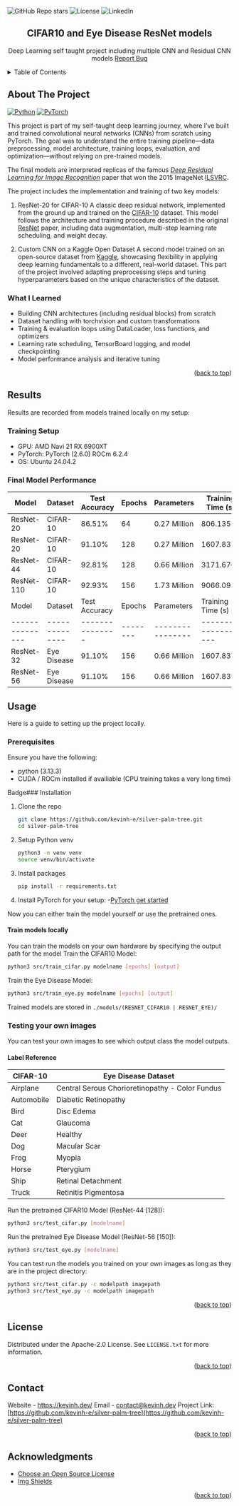 <!-- Improved compatibility of back to top link: See: https://github.com/othneildrew/Best-README-Template/pull/73 -->
<a id="readme-top"></a>
<!--
*** Thanks for checking out the Best-README-Template. If you have a suggestion
*** that would make this better, please fork the repo and create a pull request
*** or simply open an issue with the tag "enhancement".
*** Don't forget to give the project a star!
*** Thanks again! Now go create something AMAZING! :D
-->

<!-- PROJECT SHIELDS -->
<!--
*** I'm using markdown "reference style" links for readability.
*** Reference links are enclosed in brackets [ ] instead of parentheses ( ).
*** See the bottom of this document for the declaration of the reference variables
*** for contributors-url, forks-url, etc. This is an optional, concise syntax you may use.
*** https://www.markdownguide.org/basic-syntax/#reference-style-links
-->
<div align"center">
    <img alt="GitHub Repo stars" src="https://img.shields.io/github/stars/kevinh-e/silver-palm-tree?style=flat&color=gold">
    <img alt="License" src="https://img.shields.io/badge/Apache_2.0-License-blue?style=flat&logo=apache">
    <img alt="LinkedIn" src="https://img.shields.io/badge/%40kevinhedev-linkedin-blue?style=flat">
</div>
<!-- PROJECT LOGO -->
<div align="center">
  <h2 align="center">CIFAR10 and Eye Disease ResNet models</h2>

  <p align="center">
    Deep Learning self taught project including multiple CNN and Residual CNN models
    <a href="https://github.com/kevinh-e/silver-palm-tree/issues/new?labels=bug&template=bug-report---.md">Report Bug</a>
    <br />
  </p>
</div>

<!-- TABLE OF CONTENTS -->
<details>
  <summary>Table of Contents</summary>
  <ol>
    <li>
      <a href="#about-the-project">About The Project</a>
      <ul>
        <li><a href="#what-i-learned">What I learned</a></li>
      </ul>
    </li>
    <li>
      <a href="#results">Model Results</a>
      <ul>
        <li><a href="#training-setup">Training setup</a></li>
        <li><a href="#final-model-performance">Model performance</a></li>
      </ul>
    </li>
    <li>
      <a href="#usage">Usage</a>
      <ul>
        <li><a href="#prerequisites">Prerequisites</a></li>
        <li><a href="#installation">Installation</a></li>
      </ul>
    </li>
    <li><a href="#roadmap">Roadmap</a></li>
    <li><a href="#contributing">Contributing</a></li>
    <li><a href="#license">License</a></li>
    <li><a href="#contact">Contact</a></li>
    <li><a href="#acknowledgments">Acknowledgments</a></li>
  </ol>
</details>

<!-- ABOUT THE PROJECT -->
## About The Project

[![Python][Python.org]][Python-url] [![PyTorch][PyTorch.org]][Pytorch-url]

This project is part of my self-taught deep learning journey, where I’ve built and trained convolutional neural networks (CNNs) from scratch using PyTorch. The goal was to understand the entire training pipeline—data preprocessing, model architecture, training loops, evaluation, and optimization—without relying on pre-trained models.

The final models are interpreted replicas of the famous [*Deep Residual Learning for Image Recognition*](https://arxiv.org/abs/1512.03385) paper that won the 2015 ImageNet [ILSVRC](https://image-net.org/challenges/LSVRC/).

The project includes the implementation and training of two key models:

1. ResNet-20 for CIFAR-10
A classic deep residual network, implemented from the ground up and trained on the [CIFAR-10](https://www.cs.toronto.edu/~kriz/cifar.html) dataset. This model follows the architecture and training procedure described in the original [ResNet](https://arxiv.org/abs/1512.03385) paper, including data augmentation, multi-step learning rate scheduling, and weight decay.

2. Custom CNN on a Kaggle Open Dataset
A second model trained on an open-source dataset from [Kaggle](https://www.kaggle.com/datasets/ruhulaminsharif/eye-disease-image-dataset), showcasing flexibility in applying deep learning fundamentals to a different, real-world dataset. This part of the project involved adapting preprocessing steps and tuning hyperparameters based on the unique characteristics of the dataset.

### What I Learned

- Building CNN architectures (including residual blocks) from scratch
- Dataset handling with torchvision and custom transformations
- Training & evaluation loops using DataLoader, loss functions, and optimizers
- Learning rate scheduling, TensorBoard logging, and model checkpointing
- Model performance analysis and iterative tuning

<p align="right">(<a href="#readme-top">back to top</a>)</p>

<!-- model results-->
## Results

Results are recorded from models trained locally on my setup:

### Training Setup

- GPU: AMD Navi 21 RX 6900XT
- PyTorch: PyTorch (2.6.0) ROCm 6.2.4
- OS: Ubuntu 24.04.2

### Final Model Performance

| Model         | Dataset      | Test Accuracy | Epochs | Parameters     | Training Time (s) |
|---------------|--------------|---------------|--------|----------------|-------------------|
| ResNet-20     | CIFAR-10     | 86.51%        | 64     | 0.27 Million   | 806.1353          |
| ResNet-20     | CIFAR-10     | 91.10%        | 128    | 0.27 Million   | 1607.8371         |
| ResNet-44     | CIFAR-10     | 92.81%        | 128    | 0.66 Million   | 3171.6705         |
| ResNet-110    | CIFAR-10     | 92.93%        | 156    | 1.73 Million   | 9066.0921|
| Model         | Dataset      | Test Accuracy | Epochs | Parameters     | Training Time (s) |
|---------------|--------------|---------------|--------|----------------|-------------------|
| ResNet-32     | Eye Disease  | 91.10%        | 156    | 0.66 Million   | 1607.8371         |
| ResNet-56     | Eye Disease  | 91.10%        | 156    | 0.66 Million   | 1607.8371         |

<!-- GETTING STARTED -->
## Usage

Here is a guide to setting up the project locally.

### Prerequisites

Ensure you have the following:

- python (3.13.3)
- CUDA / ROCm installed if availiable (CPU training takes a very long time)

Badge### Installation

1. Clone the repo

   ```sh
   git clone https://github.com/kevinh-e/silver-palm-tree.git
   cd silver-palm-tree

   ```

2. Setup Python venv

   ```sh
   python3 -m venv venv
   source venv/bin/activate
   ```

3. Install packages

   ```sh
   pip install -r requirements.txt
   ```

4. Install PyTorch for your setup:
-[PyTorch get started](https://pytorch.org/get-started/locally/)

Now you can either train the model yourself or use the pretrained ones.

#### Train models locally

You can train the models on your own hardware by specifying the output path for the model
Train the CIFAR10 Model:

   ```sh
   python3 src/train_cifar.py modelname [epochs] [output]
   ```

Train the Eye Disease Model:

   ```sh
   python3 src/train_eye.py modelname [epochs] [output]
   ```

Trained models are stored in `./models/(RESNET_CIFAR10 | RESNET_EYE)/`

### Testing your own images

You can test your own images to see which output class the model outputs.

#### Label Reference

| **CIFAR-10**           | **Eye Disease Dataset**                         |
|------------------------|--------------------------------------------------|
| Airplane               | Central Serous Chorioretinopathy - Color Fundus |
| Automobile             | Diabetic Retinopathy                            |
| Bird                   | Disc Edema                                      |
| Cat                    | Glaucoma                                        |
| Deer                   | Healthy                                         |
| Dog                    | Macular Scar                                    |
| Frog                   | Myopia                                          |
| Horse                  | Pterygium                                       |
| Ship                   | Retinal Detachment                              |
| Truck                  | Retinitis Pigmentosa                            |

Run the pretrained CIFAR10 Model (ResNet-44 [128]):

   ```sh
   python3 src/test_cifar.py [modelname]
   ```

Run the pretrained Eye Disease Model (ResNet-56 [150]):

   ```sh
   python3 src/test_eye.py [modelname]
   ```

You can test run the models you trained on your own images as long as they are in the project directory:

   ```sh
   python3 src/test_cifar.py -c modelpath imagepath
   python3 src/test_eye.py -c modelpath imagepath
   ```

<p align="right">(<a href="#readme-top">back to top</a>)</p>

<!-- CONTRIBUTING -->
<!-- LICENSE -->
## License

Distributed under the Apache-2.0 License. See `LICENSE.txt` for more information.

<p align="right">(<a href="#readme-top">back to top</a>)</p>

<!-- CONTACT -->
## Contact

Website - <https://kevinh.dev/>
Email - <contact@kevinh.dev>
Project Link: [https://github.com/kevinh-e/silver-palm-tree](https://github.com/kevinh-e/silver-palm-tree)

<p align="right">(<a href="#readme-top">back to top</a>)</p>

<!-- ACKNOWLEDGMENTS -->
## Acknowledgments

- [Choose an Open Source License](https://choosealicense.com)
- [Img Shields](https://shields.io)

<p align="right">(<a href="#readme-top">back to top</a>)</p>

<!-- MARKDOWN LINKS & IMAGES -->
<!-- https://www.markdownguide.org/basic-syntax/#reference-style-links -->
[Python.org]: <https://img.shields.io/badge/python-3670A0?style=for-the-badge&logo=python&logoColor=ffdd54>
[Python-url]: <https://www.python.org/>
[PyTorch.org]:<https://img.shields.io/badge/PyTorch-EE4C2C?style=for-the-badge&logo=pytorch&logoColor=white>
[PyTorch-url]:<https://pytorch.org/>
